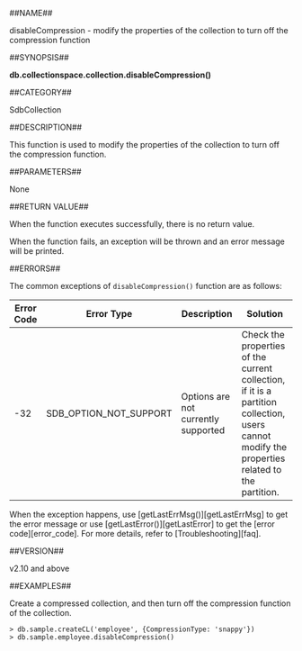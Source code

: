 ##NAME##

disableCompression - modify the properties of the collection to turn off the compression function

##SYNOPSIS##

**db.collectionspace.collection.disableCompression()**

##CATEGORY##

SdbCollection

##DESCRIPTION##

This function is used to modify the properties of the collection to turn off the compression function.

##PARAMETERS##

None

##RETURN VALUE##

When the function executes successfully, there is no return value.

When the function fails, an exception will be thrown and an error message will be printed.

##ERRORS##

The common exceptions of `disableCompression()` function are as follows:

| Error Code | Error Type | Description | Solution |
| ------ | --- | ------------ | ----------- |
| -32 | SDB_OPTION_NOT_SUPPORT | Options are not currently supported| Check the properties of the current collection, if it is a partition collection, users cannot modify the properties related to the partition.|

When the exception happens, use [getLastErrMsg()][getLastErrMsg] to get the error message or use [getLastError()][getLastError] to get the [error code][error_code]. For more details, refer to [Troubleshooting][faq].

##VERSION##

v2.10 and above

##EXAMPLES##

Create a compressed collection, and then turn off the compression function of the collection.

```lang-javascript
> db.sample.createCL('employee', {CompressionType: 'snappy'})
> db.sample.employee.disableCompression()
```

[^_^]:
    Links
[getLastErrMsg]:manual/Manual/Sequoiadb_Command/Global/getLastErrMsg.md
[getLastError]:manual/Manual/Sequoiadb_Command/Global/getLastError.md
[faq]:manual/FAQ/faq_sdb.md
[error_code]:manual/Manual/Sequoiadb_error_code.md